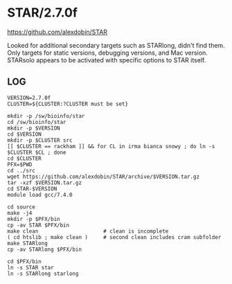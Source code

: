 STAR/2.7.0f
===========

<https://github.com/alexdobin/STAR>

Looked for additional secondary targets such as STARlong, didn't find them.
Only targets for static versions, debugging versions, and Mac version.
STARsolo appears to be activated with specific options to STAR itself.


LOG
---

    VERSION=2.7.0f
    CLUSTER=${CLUSTER:?CLUSTER must be set}

    mkdir -p /sw/bioinfo/star
    cd /sw/bioinfo/star
    mkdir -p $VERSION
    cd $VERSION
    mkdir -p $CLUSTER src
    [[ $CLUSTER == rackham ]] && for CL in irma bianca snowy ; do ln -s $CLUSTER $CL ; done
    cd $CLUSTER
    PFX=$PWD
    cd ../src
    wget https://github.com/alexdobin/STAR/archive/$VERSION.tar.gz
    tar -xzf $VERSION.tar.gz
    cd STAR-$VERSION
    module load gcc/7.4.0

    cd source
    make -j4
    mkdir -p $PFX/bin
    cp -av STAR $PFX/bin
    make clean                     # clean is incomplete
    ( cd htslib ; make clean )     # second clean includes cram subfolder
    make STARlong
    cp -av STARlong $PFX/bin

    cd $PFX/bin
    ln -s STAR star
    ln -s STARlong starlong

